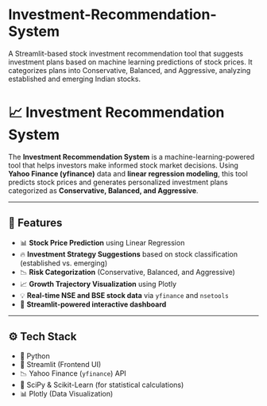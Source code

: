 # Investment-Recommendation-System
A Streamlit-based stock investment recommendation tool that suggests investment plans based on machine learning predictions of stock prices. It categorizes plans into Conservative, Balanced, and Aggressive, analyzing established and emerging Indian stocks.
# 📈 Investment Recommendation System

The **Investment Recommendation System** is a machine-learning-powered tool that helps investors make informed stock market decisions. Using **Yahoo Finance (yfinance)** data and **linear regression modeling**, this tool predicts stock prices and generates personalized investment plans categorized as **Conservative, Balanced, and Aggressive**.

---

## 🚀 Features
- 📊 **Stock Price Prediction** using Linear Regression
- 🔥 **Investment Strategy Suggestions** based on stock classification (established vs. emerging)
- 📉 **Risk Categorization** (Conservative, Balanced, and Aggressive)
- 📈 **Growth Trajectory Visualization** using Plotly
- 💡 **Real-time NSE and BSE stock data** via `yfinance` and `nsetools`
- 🎨 **Streamlit-powered interactive dashboard**

---

## ⚙️ Tech Stack
- 🐍 Python
- 🎨 Streamlit (Frontend UI)
- 📉 Yahoo Finance (`yfinance`) API
- 🔬 SciPy & Scikit-Learn (for statistical calculations)
- 📊 Plotly (Data Visualization)

